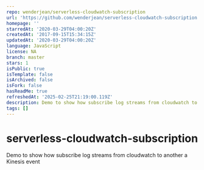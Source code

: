 ```yaml
---
repo: wenderjean/serverless-cloudwatch-subscription
url: 'https://github.com/wenderjean/serverless-cloudwatch-subscription'
homepage: ''
starredAt: '2020-03-29T04:00:20Z'
createdAt: '2017-09-15T15:34:15Z'
updatedAt: '2020-03-29T04:00:20Z'
language: JavaScript
license: NA
branch: master
stars: 1
isPublic: true
isTemplate: false
isArchived: false
isFork: false
hasReadMe: true
refreshedAt: '2025-02-25T21:19:00.119Z'
description: Demo to show how subscribe log streams from cloudwatch to Kinesis event
tags: []
---
```


# serverless-cloudwatch-subscription
Demo to show how subscribe log streams from cloudwatch to another a Kinesis event
